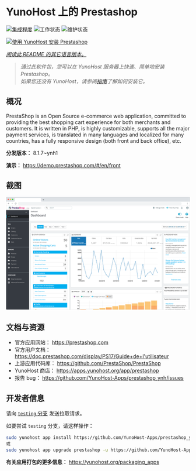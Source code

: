 <!--
注意：此 README 由 <https://github.com/YunoHost/apps/tree/master/tools/readme_generator> 自动生成
请勿手动编辑。
-->

# YunoHost 上的 Prestashop

[![集成程度](https://dash.yunohost.org/integration/prestashop.svg)](https://ci-apps.yunohost.org/ci/apps/prestashop/) ![工作状态](https://ci-apps.yunohost.org/ci/badges/prestashop.status.svg) ![维护状态](https://ci-apps.yunohost.org/ci/badges/prestashop.maintain.svg)

[![使用 YunoHost 安装 Prestashop](https://install-app.yunohost.org/install-with-yunohost.svg)](https://install-app.yunohost.org/?app=prestashop)

*[阅读此 README 的其它语言版本。](./ALL_README.md)*

> *通过此软件包，您可以在 YunoHost 服务器上快速、简单地安装 Prestashop。*  
> *如果您还没有 YunoHost，请参阅[指南](https://yunohost.org/install)了解如何安装它。*

## 概况

PrestaShop is an Open Source e-commerce web application, committed to providing the best shopping cart experience for both merchants and customers. It is written in PHP, is highly customizable, supports all the major payment services, is translated in many languages and localized for many countries, has a fully responsive design (both front and back office), etc.

**分发版本：** 8.1.7~ynh1

**演示：** <https://demo.prestashop.com/#/en/front>

## 截图

![Prestashop 的截图](./doc/screenshots/screenshot.png)

## 文档与资源

- 官方应用网站： <https://prestashop.com>
- 官方用户文档： <https://doc.prestashop.com/display/PS17/Guide+de+l'utilisateur>
- 上游应用代码库： <https://github.com/PrestaShop/PrestaShop>
- YunoHost 商店： <https://apps.yunohost.org/app/prestashop>
- 报告 bug： <https://github.com/YunoHost-Apps/prestashop_ynh/issues>

## 开发者信息

请向 [`testing` 分支](https://github.com/YunoHost-Apps/prestashop_ynh/tree/testing) 发送拉取请求。

如要尝试 `testing` 分支，请这样操作：

```bash
sudo yunohost app install https://github.com/YunoHost-Apps/prestashop_ynh/tree/testing --debug
或
sudo yunohost app upgrade prestashop -u https://github.com/YunoHost-Apps/prestashop_ynh/tree/testing --debug
```

**有关应用打包的更多信息：** <https://yunohost.org/packaging_apps>
